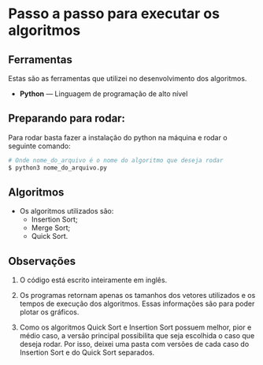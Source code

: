 
# Passo a passo para executar os algoritmos

## Ferramentas

Estas são as ferramentas que utilizei no desenvolvimento dos algoritmos.

- **Python** — Linguagem de programação de alto nível

## Preparando para rodar:

Para rodar basta fazer a instalação do python na máquina e rodar o seguinte comando:

```bash
# Onde nome_do_arquivo é o nome do algoritmo que deseja rodar
$ python3 nome_do_arquivo.py
```

##  Algoritmos

- Os algoritmos utilizados são:
  - Insertion Sort;
  - Merge Sort;
  - Quick Sort.

## Observações

1. O código está escrito inteiramente em inglês.

2. Os programas retornam apenas os tamanhos dos vetores utilizados e os tempos de execução dos algoritmos. Essas informações são para poder plotar os gráficos.

3. Como os algoritmos Quick Sort e Insertion Sort possuem melhor, pior e médio caso, a versão principal possibilita que seja escolhida o caso que deseja rodar. Por isso, deixei uma pasta com versões de cada caso do Insertion Sort e do Quick Sort separados.
